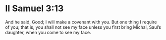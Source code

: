 # II Samuel 3:13

And he said, Good; I will make a covenant with you. But one thing I require of you; that is, you shall not see my face unless you first bring Michal, Saul’s daughter, when you come to see my face.
